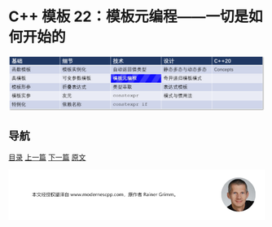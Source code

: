 # C++ 模板 22：模板元编程——一切是如何开始的

![模板元编程](img/模板元编程.png)

## 导航

[目录](https://github.com/yqZhang4480/TranslateBlogs/blob/master/CPP_Templates/目录.md)	[上一篇](https://github.com/yqZhang4480/TranslateBlogs/blob/master/CPP_Templates/21.md)	[下一篇](https://github.com/yqZhang4480/TranslateBlogs/blob/master/CPP_Templates/23.md)	[原文](http://www.modernescpp.com/index.php/template-metaprogramming-a-introduction)

![](./img/tail.png)